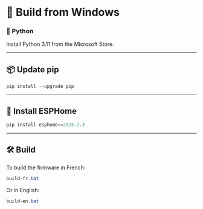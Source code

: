 # 🔧 Build from Windows

### 🐍 Python

Install Python 3.11 from the Microsoft Store.

---

## 📦 Update pip

```powershell
pip install --upgrade pip
```

---

## 🧱 Install ESPHome

```powershell
pip install esphome==2025.7.3
```

---

## 🛠️ Build

To build the firmware in French:
```powershell
build-fr.bat
```

Or in English:
```powershell
build-en.bat
```
